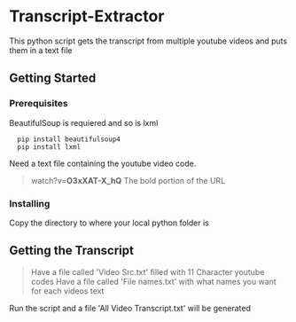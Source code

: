 # Transcript-Extractor

This python script gets the transcript from multiple youtube videos and puts them in a text file

## Getting Started

### Prerequisites

BeautifulSoup is requiered and so is lxml

```
  pip install beautifulsoup4
  pip install lxml
```

Need a text file containing the youtube video code.
>watch?v=**O3xXAT-X_hQ**
The bold portion of the URL


### Installing

Copy the directory to where your local python folder is

## Getting the Transcript

>Have a file called 'Video Src.txt' filled with 11 Character youtube codes
>Have a file called 'File names.txt' with what names you want for each videos text

Run the script and a file 'All Video Transcript.txt' will be generated


